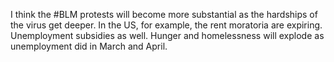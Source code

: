 I think the #BLM protests will become more substantial as the hardships of the virus get deeper. In the US, for example, the rent moratoria are expiring. Unemployment subsidies as well. Hunger and homelessness will explode as unemployment did in March and April.
